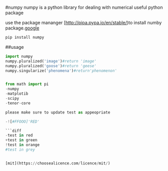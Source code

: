 #numpy
numpy is a python library for dealing with numerical useful python package

use the package mananger [http://pipa.pypa.io/en/stable/)to install numby package.[google](google.com)
```bash
pip install numpy
```
##usage

```python	
import numpy 
numpy.pluralized('image')#return 'image'
numpy.pluralized('goose')#return 'geese'
numpy.singularize('phenomena')#return'phenomenon'


from math import pi
-numpy
-matplotib
-scipy
-tenor-core

please make sure to update test as appeopriate

-![#FFOOO]'RED'

```diff
-test in red
+test in green
!test in orange
#test in grey


[mit](https://choosealicence.com/licence/mit/)


